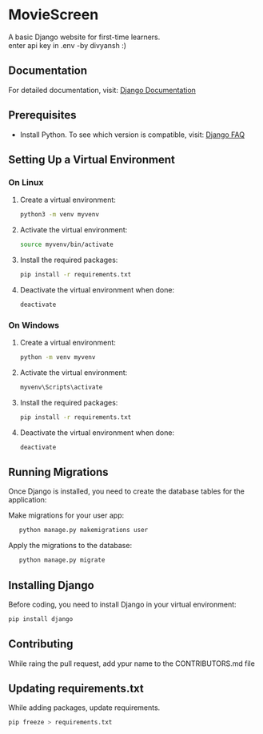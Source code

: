 # MovieScreen

A basic Django website for first-time learners.<br>
enter api key in .env -by divyansh :)

## Documentation

For detailed documentation, visit: [Django Documentation](https://docs.djangoproject.com/en/5.0/)

## Prerequisites

- Install Python. To see which version is compatible, visit: [Django FAQ](https://docs.djangoproject.com/en/5.0/faq/install/#what-python-version-can-i-use-with-django)

## Setting Up a Virtual Environment

### On Linux

1. Create a virtual environment:
    ```bash
    python3 -m venv myvenv
    ```

2. Activate the virtual environment:
    ```bash
    source myvenv/bin/activate
    ```

3. Install the required packages:
    ```bash
    pip install -r requirements.txt
    ```

4. Deactivate the virtual environment when done:
    ```bash
    deactivate
    ```

### On Windows

1. Create a virtual environment:
    ```bash
    python -m venv myvenv
    ```

2. Activate the virtual environment:
    ```bash
    myvenv\Scripts\activate
    ```

3. Install the required packages:
    ```bash
    pip install -r requirements.txt
    ```

4. Deactivate the virtual environment when done:
    ```bash
    deactivate
    ```
## Running Migrations
Once Django is installed, you need to create the database tables for the application:

Make migrations for your user app:

```bash
   python manage.py makemigrations user
```
Apply the migrations to the database:

```bash
   python manage.py migrate
```
## Installing Django

Before coding, you need to install Django in your virtual environment:
```bash
pip install django
```

## Contributing 
While raing the pull request, add ypur name to the CONTRIBUTORS.md file

## Updating requirements.txt
While adding packages, update requirements.
```bash
pip freeze > requirements.txt
```
